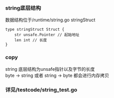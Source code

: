 ### string底层结构
数据结构位于/runtime/string.go stringStruct
```
type stringStruct Struct {
    str unsafe.Pointer // 起始地址
    len int // 长度
}
```

### copy
string 底层结构为unsafe指针以及字节的长度  
byte -> string 或者 string -> byte 都会进行内存拷贝  

### 详见/testcode/string_test.go